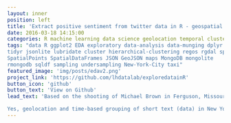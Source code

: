 ```yaml
---
layout: inner
position: left
title: 'Extract positive sentiment from twitter data in R - geospatial and temporal clustering'
date: 2016-03-18 14:15:00
categories: R machine learning data science geolocation temporal clustering twitter
tags: "data R ggplot2 EDA exploratory data-analysis data-munging dplyr
tidyr jsonlite lubridate cluster hierarchical-clustering regos rgdal sp
SpatialPoints SpatialDataFrames JSON GeoJSON maps MongoDB mongolite 
rmongodb sqldf sampling undersampling New-York-City taxi"
featured_image: 'img/posts/edav2.png'
project_link: 'https://github.com/lhdatalab/exploredatainR'
button_icon: 'github'
button_text: 'View on Github'
lead_text: 'Based on the shooting of Michael Brown in Ferguson, Missouri in 2014, can clustering extract "unusual" local knowledge (positive sentiment) from global social injustice text (overwhelming negative sentiment)?

Yes, geolocation and time-based grouping of short text (data) in New York City gives e.g. overall sentiment = +0.15 for organising protests and rallies, but -0.1 for political reaction to the incident. Contrast this with cities outside of NYC where rallies also have a +0.15 sentiment, but legal/political reaction = +0.1 and injustice themes = -0.05. For recommendations read https://github.com/lhdatalab/Ryerson-project'
---
```

